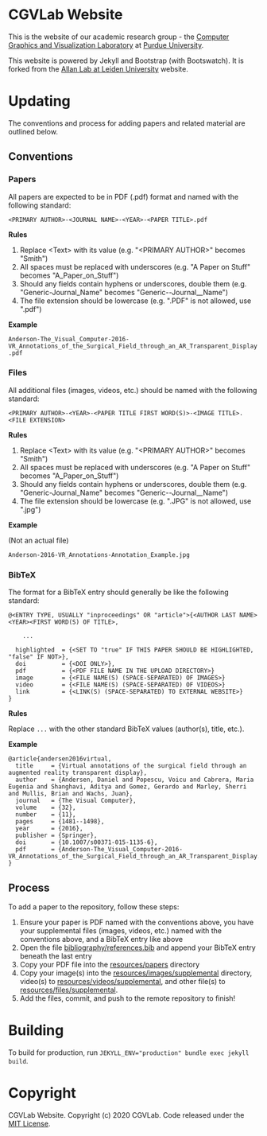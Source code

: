 # CGVLab Website

This is the website of our academic research group - the [Computer Graphics and Visualization Laboratory](http://wiki.cs.purdue.edu/cgvlab/doku.php) at [Purdue University](https://purdue.edu).

This website is powered by Jekyll and Bootstrap (with Bootswatch). It is forked from the [Allan Lab at Leiden University](https://www.allanlab.org/) website.

# Updating

The conventions and process for adding papers and related material are outlined below.

## Conventions

### Papers

All papers are expected to be in PDF (.pdf) format and named with the following standard:

`<PRIMARY AUTHOR>-<JOURNAL NAME>-<YEAR>-<PAPER TITLE>.pdf`

**Rules**

1. Replace <Text\> with its value (e.g. "<PRIMARY AUTHOR\>" becomes "Smith")
2. All spaces must be replaced with underscores (e.g. "A Paper on Stuff" becomes "A_Paper_on_Stuff")
3. Should any fields contain hyphens or underscores, double them (e.g. "Generic-Journal_Name" becomes "Generic--Journal__Name")
4. The file extension should be lowercase (e.g. ".PDF" is not allowed, use ".pdf")

**Example**

`Anderson-The_Visual_Computer-2016-VR_Annotations_of_the_Surgical_Field_through_an_AR_Transparent_Display.pdf`

### Files

All additional files (images, videos, etc.) should be named with the following standard:

`<PRIMARY AUTHOR>-<YEAR>-<PAPER TITLE FIRST WORD(S)>-<IMAGE TITLE>.<FILE EXTENSION>`

**Rules**

1. Replace <Text\> with its value (e.g. "<PRIMARY AUTHOR\>" becomes "Smith")
2. All spaces must be replaced with underscores (e.g. "A Paper on Stuff" becomes "A_Paper_on_Stuff")
3. Should any fields contain hyphens or underscores, double them (e.g. "Generic-Journal_Name" becomes "Generic--Journal__Name")
4. The file extension should be lowercase (e.g. ".JPG" is not allowed, use ".jpg")

**Example**

(Not an actual file)

`Anderson-2016-VR_Annotations-Annotation_Example.jpg`

### BibTeX

The format for a BibTeX entry should generally be like the following standard:

```
@<ENTRY TYPE, USUALLY "inproceedings" OR "article">{<AUTHOR LAST NAME><YEAR><FIRST WORD(S) OF TITLE>,

    ...

  highlighted  = {<SET TO "true" IF THIS PAPER SHOULD BE HIGHLIGHTED, "false" IF NOT>},
  doi          = {<DOI ONLY>},
  pdf          = {<PDF FILE NAME IN THE UPLOAD DIRECTORY>}
  image        = {<FILE NAME(S) (SPACE-SEPARATED) OF IMAGES>}
  video        = {<FILE NAME(S) (SPACE-SEPARATED) OF VIDEOS>}
  link         = {<LINK(S) (SPACE-SEPARATED) TO EXTERNAL WEBSITE>}
}
```

**Rules**

Replace `...` with the other standard BibTeX values (author(s), title, etc.).

**Example**

```
@article{andersen2016virtual,
  title     = {Virtual annotations of the surgical field through an augmented reality transparent display},
  author    = {Andersen, Daniel and Popescu, Voicu and Cabrera, Maria Eugenia and Shanghavi, Aditya and Gomez, Gerardo and Marley, Sherri and Mullis, Brian and Wachs, Juan},
  journal   = {The Visual Computer},
  volume    = {32},
  number    = {11},
  pages     = {1481--1498},
  year      = {2016},
  publisher = {Springer},
  doi       = {10.1007/s00371-015-1135-6},
  pdf       = {Anderson-The_Visual_Computer-2016-VR_Annotations_of_the_Surgical_Field_through_an_AR_Transparent_Display.pdf}
}
```

## Process

To add a paper to the repository, follow these steps:

1. Ensure your paper is PDF named with the conventions above, you have your supplemental files (images, videos, etc.) named with the conventions above, and a BibTeX entry like above
2. Open the file [bibliography/references.bib](./bibliography/references.bib) and append your BibTeX entry beneath the last entry
3. Copy your PDF file into the [resources/papers](./resources/papers) directory
4. Copy your image(s) into the [resources/images/supplemental](./resources/images/supplemental) directory, video(s) to [resources/videos/supplemental](./resources/videos/supplemental), and other file(s) to [resources/files/supplemental](./resources/files/supplemental).
5. Add the files, commit, and push to the remote repository to finish!

# Building

To build for production, run `JEKYLL_ENV="production" bundle exec jekyll build`.

# Copyright

CGVLab Website. Copyright (c) 2020 CGVLab. Code released under the [MIT License](./LICENSE).
